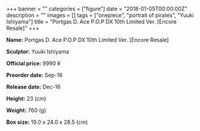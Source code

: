 +++
banner = ""
categories = ["figure"]
date = "2018-01-05T00:00:00Z"
description = ""
images = []
tags = ["onepiece", "portrait of pirates", "Yuuki Ishiyama"]
title = "Portgas D. Ace P.O.P DX 10th Limited Ver. [Encore Resale]"
+++

**Name:** Portgas D. Ace P.O.P DX 10th Limited Ver. [Encore Resale]

**Sculptor:** Yuuki Ishiyama

**Official price:** 9990 ¥

**Preorder date:** Sep-16

**Release date:** Dec-16

**Height:** 23 (cm)

**Weight:** 760 (g)

**Box size:** 19.0 x 24.0 x 28.5 (cm)
